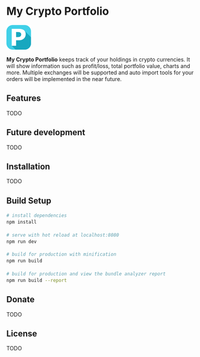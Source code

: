 # My Crypto Portfolio
![MyCryptoPortfolio](src/assets/logo64.png)

**My Crypto Portfolio** keeps track of your holdings in crypto currencies.
It will show information such as profit/loss, total portfolio value, charts and more.
Multiple exchanges will be supported and auto import tools for your orders will be implemented in the near future.

## Features
TODO

## Future development
TODO

## Installation
TODO

## Build Setup

``` bash
# install dependencies
npm install

# serve with hot reload at localhost:8080
npm run dev

# build for production with minification
npm run build

# build for production and view the bundle analyzer report
npm run build --report
```

## Donate
TODO

## License
TODO

